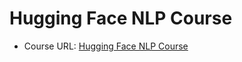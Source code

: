 # Hugging Face NLP Course

- Course URL: [Hugging Face NLP Course](https://huggingface.co/learn/nlp-course/)
